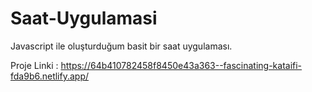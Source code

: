 # Saat-Uygulamasi
 Javascript ile oluşturduğum basit bir saat uygulaması.

Proje Linki : https://64b410782458f8450e43a363--fascinating-kataifi-fda9b6.netlify.app/